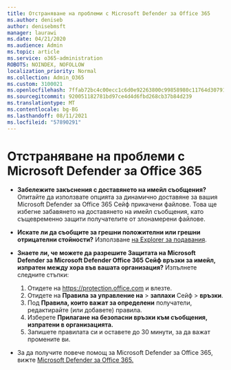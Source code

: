 ```yaml
---
title: Отстраняване на проблеми с Microsoft Defender за Office 365
ms.author: deniseb
author: denisebmsft
manager: laurawi
ms.date: 04/21/2020
ms.audience: Admin
ms.topic: article
ms.service: o365-administration
ROBOTS: NOINDEX, NOFOLLOW
localization_priority: Normal
ms.collection: Admin_O365
ms.custom: 3100021
ms.openlocfilehash: 7ffab72bc4c00ecc1c6d0e92263800c99858980c11764d307914635370306087
ms.sourcegitcommit: 920051182781bd97ce4d4d6fbd268cb37b84d239
ms.translationtype: MT
ms.contentlocale: bg-BG
ms.lasthandoff: 08/11/2021
ms.locfileid: "57890291"
---
```

# <a name="troubleshoot-issues-with-microsoft-defender-for-office-365"></a>Отстраняване на проблеми с Microsoft Defender за Office 365

- **Забележите закъснения с доставянето на имейл съобщения?** Опитайте да използвате опцията за динамично доставяне за вашия Microsoft Defender за Office 365 Сейф прикачени файлове. Това ще избегне забавянето на доставянето на имейл съобщения, като същевременно защити получателите от злонамерени файлове.
- **Искате ли да съобщите за грешни положителни или грешни отрицателни стойности?** Използване [на Explorer за подавания](https://protection.office.com/reportsubmission).
- **Знаете ли, че можете да разрешите Защитата на Microsoft Defender за Microsoft Defender Office 365 Сейф връзки за имейл, изпратен между хора във вашата организация?** Изпълнете следните стъпки:
    1. Отидете на https://protection.office.com и влезте.
    2. Отидете на **Правила за управление на**  >  **заплахи** Сейф  >  **връзки**.
    3. Под **Правила, които важат за определени** получатели, редактирайте (или добавете) правила.
    4. Изберете **Прилагане на безопасни връзки към съобщения, изпратени в организацията.**
    5. Запишете правилата си и оставете до 30 минути, за да важат промените ви.

- За да получите повече помощ за Microsoft Defender за Office 365, вижте [Microsoft Defender за Office 365.](https://docs.microsoft.com/microsoft-365/security/office-365-security/office-365-atp)